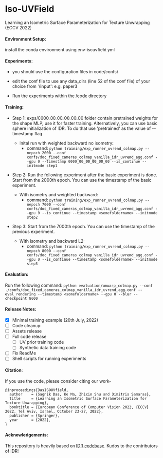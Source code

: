 
# Iso-UVField
Learning an Isometric Surface Parameterization for Texture Unwrapping (ECCV 2022)


#### Environment Setup:

install the conda environment using env-isouvfield.yml


#### Experiments:
- you should use the configuration files in code/confs/ 
- edit the conf file to use any data_dirs (line 52 of the conf file) of your choice from '/input':
    e.g. paper3

- Run the experiments within the /code directory


#### Training:
* Step 1: exps/0000_00_00_00_00_00 folder contain pretrained weights for the shape MLP, use it for faster training. Alternatively, you can use basic sphere initialization of IDR. To do that use 'pretrained' as the value of --timestamp flag 
	- Inital run with weighted backward no isometry:
		- command: ```python training/exp_runner_uvrend_colmap.py --nepoch 2000 --conf confs/doc_fixed_cameras_colmap_vanilla_idr_uvrend_agg.conf --gpu 0 --timestamp 0000_00_00_00_00_00 --is_continue --initmode step1```

* Step 2: Run the following experiment after the basic experiment is done. Start from the 2000th epoch. You can use the timestamp of the basic experiment.
    - With isometry and weighted backward:
    	- command: ```python training/exp_runner_uvrend_colmap.py --nepoch 7000 --conf confs/doc_fixed_cameras_colmap_vanilla_idr_uvrend_agg.conf --gpu 0 --is_continue --timestamp <somefoldername> --initmode step2```
* Step 3: Start from the 7000th epoch. You can use the timestamp of the previous experiment.
    - With isometry and backward L2:
    	- command: ```python training/exp_runner_uvrend_colmap.py --nepoch 8000 --conf confs/doc_fixed_cameras_colmap_vanilla_idr_uvrend_agg.conf --gpu 0 --is_continue --timestamp <somefoldername> --initmode step3```

#### Evaluation:

Run the following command:
```python evaluation/unwarp_colmap.py --conf ./confs/doc_fixed_cameras_colmap_vanilla_idr_uvrend_agg.conf --eval_rendering --timestamp <somefoldername> --gpu 0 --blur --checkpoint 8000```

#### Release Notes:
- [X] Minimal training example (20th July, 2022)
- [ ] Code cleanup 
- [ ] Assets release
- [ ] Full code release
	- [ ] UV prior training code
	- [ ] Synthetic data training code
- [ ] Fix ReadMe
- [ ] Shell scripts for running experiments

#### Citation:
If you use the code, please consider citing our work-
```
@inproceedings{DasISOUVfield,
  author    = {Sagnik Das, Ke Ma, Zhixin Shu and Dimitris Samaras},
  title     = {Learning an Isometric Surface Parameterization for Texture Unwrapping},
  booktitle = {European Conference of Computer Vision 2022, {ECCV} 2022, Tel Aviv, Israel, October 23-27, 2022},
  publisher = {Springer},
  year      = {2022},
}
```
#### Acknowledgements:
This repository is heavily based on [IDR codebase](https://github.com/lioryariv/idr). Kudos to the contributors of IDR!
